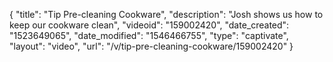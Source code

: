 {
    "title": "Tip Pre-cleaning Cookware",
    "description": "Josh shows us how to keep our cookware clean",
    "videoid": "159002420",
    "date_created": "1523649065",
    "date_modified": "1546466755",
    "type": "captivate",
    "layout": "video",
    "url": "\/v\/tip-pre-cleaning-cookware\/159002420"
}